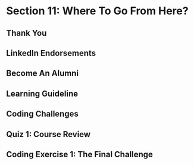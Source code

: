 # Section 11: Where To Go From Here? 

## Thank You 

## LinkedIn Endorsements 

## Become An Alumni 

## Learning Guideline 

## Coding Challenges 

## Quiz 1: Course Review

## Coding Exercise 1: The Final Challenge 
